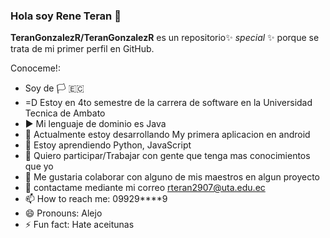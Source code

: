 ### Hola soy Rene Teran 👋

 
**TeranGonzalezR/TeranGonzalezR** es un repositorio✨ _special_ ✨ porque se trata de mi primer perfil en GitHub.

Conoceme!:
- Soy de 🏳️ 🇪🇨
- =D Estoy en 4to semestre de la carrera de software en la Universidad Tecnica de Ambato
- ▶️ Mi lenguaje de dominio es Java 
- 🔭 Actualmente estoy desarrollando My primera aplicacion en android
- 🌱 Estoy aprendiendo Python, JavaScript
- 👯 Quiero participar/Trabajar con gente que tenga mas conocimientos que yo
- 🤔 Me gustaria colaborar con alguno de mis maestros en algun proyecto
- 💬 contactame mediante mi correo rteran2907@uta.edu.ec
- 📫 How to reach me: 09929****9
- 😄 Pronouns: Alejo
- ⚡ Fun fact: Hate aceitunas
